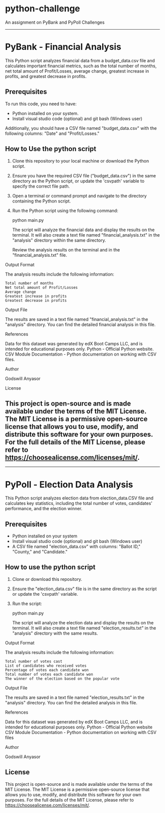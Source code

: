 # python-challenge
An assignment on PyBank and PyPoll Challenges

**************************************************************************************

# PyBank - Financial Analysis

This Python script analyzes financial data from a budget_data.csv file and calculates important financial metrics, such as the total number of months, net total amount of Profit/Losses, average change, greatest increase in profits, and greatest decrease in profits.

## Prerequisites

To run this code, you need to have:
- Python installed on your system. 
- Install visual studio code (optional) and git bash (Windows user)

Additionally, you should have a CSV file named "budget_data.csv" with the following columns: "Date" and "Profit/Losses."

## How to Use the python script

1. Clone this repository to your local machine or download the Python script.

2. Ensure you have the required CSV file ("budget_data.csv") in the same directory as the Python script, or update the 'csvpath' variable to specify the correct file path.

3. Open a terminal or command prompt and navigate to the directory containing the Python script.

4. Run the Python script using the following command:

    python main.py

    The script will analyze the financial data and display the results on the terminal. It will also create a text file named "financial_analysis.txt" in the "analysis" directory within the same directory.

    Review the analysis results on the terminal and in the "financial_analysis.txt" file.

Output Format

The analysis results include the following information:

    Total number of months
    Net total amount of Profit/Losses
    Average change
    Greatest increase in profits
    Greatest decrease in profits

Output File

The results are saved in a text file named "financial_analysis.txt" in the "analysis" directory. You can find the detailed financial analysis in this file.

References
    
Data for this dataset was generated by edX Boot Camps LLC, and is intended for educational purposes only.
Python - Official Python website.
 CSV Module Documentation - Python documentation on working with CSV files.

Author

Godswill Anyasor

License

## This project is open-source and is made available under the terms of the MIT License. The MIT License is a permissive open-source license that allows you to use, modify, and distribute this software for your own purposes. For the full details of the MIT License, please refer to https://choosealicense.com/licenses/mit/.

**************************************************************************************
# PyPoll - Election Data Analysis

This Python script analyzes election data from election_data.CSV file and calculates key statistics, including the total number of votes, candidates' performance, and the election winner.

## Prerequisites

- Python installed on your system
- Install visual studio code (optional) and git bash (Windows user)
- A CSV file named "election_data.csv" with columns: "Ballot ID," "County," and "Candidate."

## How to use the python script

1. Clone or download this repository.

2. Ensure the "election_data.csv" file is in the same directory as the script or update the 'csvpath' variable.

3. Run the script:

    python main.py

    The script will analyze the election data and display the results on the terminal. It will also create a text file named "election_results.txt" in the "analysis" directory with the same results.

Output Format

The analysis results include the following information:

    Total number of votes cast
    List of candidates who received votes
    Percentage of votes each candidate won
    Total number of votes each candidate won
    The winner of the election based on the popular vote

Output File

The results are saved in a text file named "election_results.txt" in the "analysis" directory. You can find the detailed analysis in this file.

References

Data for this dataset was generated by edX Boot Camps LLC, and is intended for educational purposes only.
Python - Official Python website
CSV Module Documentation - Python documentation on working with CSV files

Author

Godswill Anyasor

## License

This project is open-source and is made available under the terms of the MIT License. The MIT License is a permissive open-source license that allows you to use, modify, and distribute this software for your own purposes. For the full details of the MIT License, please refer to https://choosealicense.com/licenses/mit/.
